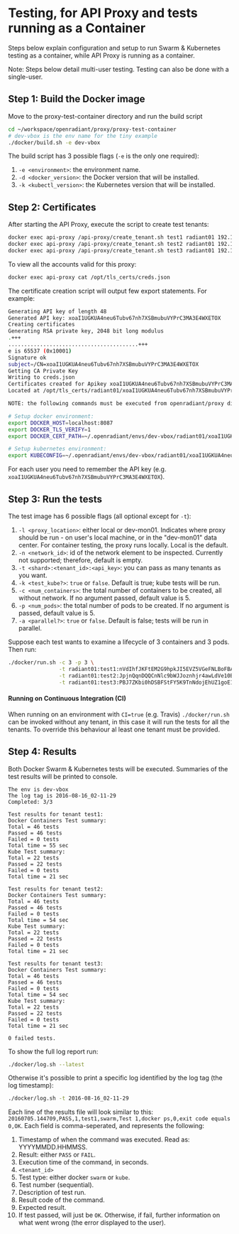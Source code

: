 # Testing, for API Proxy and tests running as a Container
Steps below explain configuration and setup to run Swarm & Kubernetes testing as a container, while API Proxy is running as a container.

Note: Steps below detail multi-user testing. Testing can also be done with a single-user.

## Step 1: Build the Docker image

Move to the proxy-test-container directory and run the build script
```bash
cd ~/workspace/openradiant/proxy/proxy-test-container
# dev-vbox is the env name for the tiny example
./docker/build.sh -e dev-vbox
```

The build script has 3 possible flags (`-e` is the only one required):
 1. `-e <environment>`: the environment name.
 2. `-d <docker_version>`: the Docker version that will be installed.
 3. `-k <kubectl_version>`: the Kubernetes version that will be installed.

## Step 2: Certificates

After starting the API Proxy, execute the script to create test tenants:
```bash
docker exec api-proxy /api-proxy/create_tenant.sh test1 radiant01 192.168.10.2
docker exec api-proxy /api-proxy/create_tenant.sh test2 radiant01 192.168.10.2
docker exec api-proxy /api-proxy/create_tenant.sh test3 radiant01 192.168.10.2
```
To view all the accounts valid for this proxy: 
```bash
docker exec api-proxy cat /opt/tls_certs/creds.json
```
The certificate creation script will output few export statements. For example:
```bash
Generating API key of length 48
Generated API key: xoaI1UGKUA4neu6Tubv67nh7XSBmubuVYPrC3MA3E4WXETOX
Creating certificates
Generating RSA private key, 2048 bit long modulus
.+++
.........................................+++
e is 65537 (0x10001)
Signature ok
subject=/CN=xoaI1UGKUA4neu6Tubv67nh7XSBmubuVYPrC3MA3E4WXETOX
Getting CA Private Key
Writing to creds.json
Certificates created for Apikey xoaI1UGKUA4neu6Tubv67nh7XSBmubuVYPrC3MA3E4WXETOX
Located at /opt/tls_certs/radiant01/xoaI1UGKUA4neu6Tubv67nh7XSBmubuVYPrC3MA3E4WXETOX

NOTE: the following commands must be executed from openradiant/proxy directory

# Setup docker environment:
export DOCKER_HOST=localhost:8087
export DOCKER_TLS_VERIFY=1
export DOCKER_CERT_PATH=~/.openradiant/envs/dev-vbox/radiant01/xoaI1UGKUA4neu6Tubv67nh7XSBmubuVYPrC3MA3E4WXETOX

# Setup kubernetes environment:
export KUBECONFIG=~/.openradiant/envs/dev-vbox/radiant01/xoaI1UGKUA4neu6Tubv67nh7XSBmubuVYPrC3MA3E4WXETOX/kube-config
```
For each user you need to remember the API key (e.g. `xoaI1UGKUA4neu6Tubv67nh7XSBmubuVYPrC3MA3E4WXETOX`).

## Step 3: Run the tests

The test image has 6 possible flags (all optional except for `-t`):
 1. `-l <proxy_location>`: either local or dev-mon01. Indicates where proxy should be run - on user's local machine, or in the "dev-mon01" data center. For container testing, the proxy runs locally. Local is the default.
 2. `-n <network_id>`: id of the network element to be inspected. Currently not supported; therefore, default is empty.
 3. `-t <shard>:<tenant_id>:<api_key>`: you can pass as many tenants as you want.
 4. `-k <test_kube?>`: `true` or `false`. Default is true; kube tests will be run. 
 5. `-c <num_containers>`: the total number of containers to be created, all without network. If no argument passed, default value is 5.
 6. `-p <num_pods>`: the total number of pods to be created. If no argument is passed, default value is 5.
 7. `-a <parallel?>`: `true` or `false`. Default is false; tests will be run in parallel.

Suppose each test wants to examine a lifecycle of 3 containers and 3 pods.
Then run:
```bash
./docker/run.sh -c 3 -p 3 \
                -t radiant01:test1:nVdIhfJKFtEM2G9hpkJI5EVZ5VGeFNLBoFBA2B6zJqaSZ71W \
                -t radiant01:test2:JpjnQqnDQQCnNlc9bWJJoznhjr4awLdVe10B45LRCE31CqDh \
                -t radiant01:test3:PBJ7ZKbi0hDSBFStFY5K9TnNdojEhUZ1goE1Swn3G6fle5iR
```

#### Running on Continuous Integration (CI)
When running on an environment with `CI=true` (e.g. Travis) `./docker/run.sh` can be invoked without any tenant, in this case it will run the tests for all the tenants. To override this behaviour al least one tenant must be provided.

## Step 4: Results

Both Docker Swarm & Kubernetes tests will be executed. Summaries of the test results will be printed to console.
```
The env is dev-vbox
The log tag is 2016-08-16_02-11-29
Completed: 3/3

Test results for tenant test1:
Docker Containers Test summary:
Total = 46 tests
Passed = 46 tests
Failed = 0 tests
Total time = 55 sec
Kube Test summary:
Total = 22 tests
Passed = 22 tests
Failed = 0 tests
Total time = 21 sec

Test results for tenant test2:
Docker Containers Test summary:
Total = 46 tests
Passed = 46 tests
Failed = 0 tests
Total time = 54 sec
Kube Test summary:
Total = 22 tests
Passed = 22 tests
Failed = 0 tests
Total time = 21 sec

Test results for tenant test3:
Docker Containers Test summary:
Total = 46 tests
Passed = 46 tests
Failed = 0 tests
Total time = 54 sec
Kube Test summary:
Total = 22 tests
Passed = 22 tests
Failed = 0 tests
Total time = 21 sec

0 failed tests.
```

To show the full log report run:
```bash
./docker/log.sh --latest
```

Otherwise it's possible to print a specific log identified by the log tag (the log timestamp):
```bash
./docker/log.sh -t 2016-08-16_02-11-29
```

Each line of the results file will look similar to this:
`20160705.144709,PASS,1,test1,swarm,Test 1,docker ps,0,exit code equals 0,OK`.
Each field is comma-seperated, and represents the following:

1. Timestamp of when the command was executed. Read as: YYYYMMDD.HHMMSS.
2. Result: either `PASS` or `FAIL`.
3. Execution time of the command, in seconds.
4. `<tenant_id>`
5. Test type: either docker `swarm` or `kube`.
6. Test number (sequential).
7. Description of test run.
8. Result code of the command.
9. Expected result.
10. If test passed, will just be `OK`. Otherwise, if fail, further information on what went wrong (the error displayed to the user).
